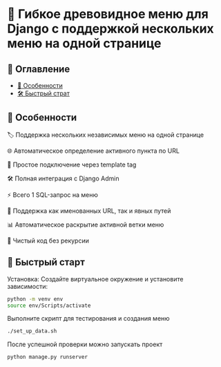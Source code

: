 # 🚀 Гибкое древовидное меню для Django с поддержкой нескольких меню на одной странице


## 📌 Оглавление

- [🌟 Особенности](#-особенности)
- [🛠 Быстрый страт](#-быстрый-старт)

## 🌟 Особенности
🏷️ Поддержка нескольких независимых меню на одной странице

🌐 Автоматическое определение активного пункта по URL

🧩 Простое подключение через template tag

🛠️ Полная интеграция с Django Admin

⚡ Всего 1 SQL-запрос на меню

🔄 Поддержка как именованных URL, так и явных путей

📊 Автоматическое раскрытие активной ветки меню

🧊 Чистый код без рекурсии

## 🚀 Быстрый старт
Установка:
Создайте виртуальное окружение и установите зависимости:

```bash
python -m venv env
source env/Scripts/activate
```
Выполните скрипт для тестирования и создания меню

```bash
./set_up_data.sh
```
После успешной проверки можно запускать проект

```bash
python manage.py runserver
```